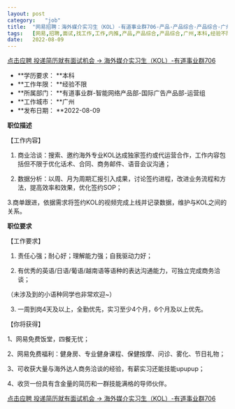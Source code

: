 ```yaml
---
layout:	post
category:	"job"
title:	"网易招聘：海外媒介实习生（KOL）-有道事业群706-产品-产品综合-产品综合-广州本科经验不限"
tags:	[网易,招聘,面试,找工作,工作,内推,产品,产品综合,产品综合,广州,本科,经验不限]
date:	2022-08-09
---
```


[点击应聘 投递简历就有面试机会 ->  海外媒介实习生（KOL）-有道事业群706](http://mobile.bole.netease.com/bole/boleDetail?id=37981&employeeId=346f03c3cda5f04c&key=all)



- **学历要求： **本科
- **工作年限： **经验不限
- **所属部门： **有道事业群-智能网络产品部-国际广告产品部-运营组
- **工作城市： **广州
- **发布日期： **2022-08-09



**职位描述**

【工作内容】

1. 商业洽谈：搜索、邀约海外专业KOL达成独家签约或代运营合作，工作内容包括但不限于优化话术、合同、商务邮件、语音会议沟通；

2. 数据分析：以周、月为周期汇报引入成果，讨论签约进程，改进业务流程和方法，提高效率和效果，优化签约SOP；

3.商单跟进，依据需求将签约KOL的视频完成上线并记录数据，维护与KOL之间的关系。



**职位要求**

【工作要求】

1. 责任心强；耐心好；理解能力强；自我驱动力好；

2. 有优秀的英语/日语/葡语/越南语等语种的表达沟通能力，可独立完成商务洽谈；

（未涉及到的小语种同学也非常欢迎~）

3. 一周到岗4天及以上，全勤优先，实习至少4个月，6个月及以上优先。

【你将获得】

1、网易免费饭堂，四餐无忧；

2、网易免费福利：健身房、专业健身课程、保健按摩、问诊、雾化、节日礼物；

3、可收获大量与海外达人商务洽谈的经验，有薪实习还能技能upupup；

4、收货一份具有含金量的简历和一群技能满格的导师伙伴。



[点击应聘 投递简历就有面试机会 ->  海外媒介实习生（KOL）-有道事业群706](http://mobile.bole.netease.com/bole/boleDetail?id=37981&employeeId=346f03c3cda5f04c&key=all)